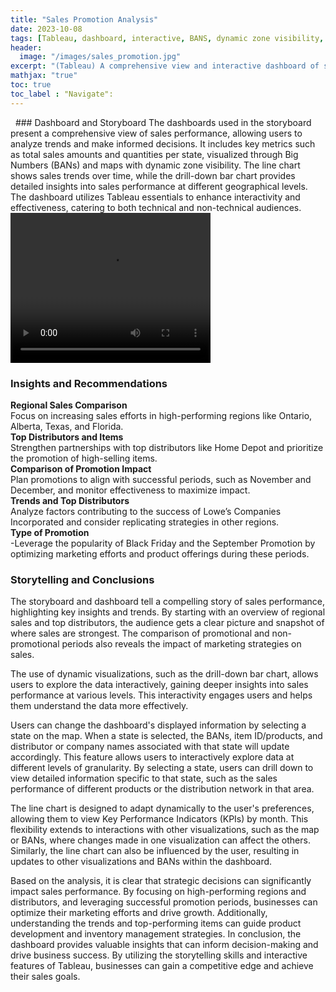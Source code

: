 ```yaml
---
title: "Sales Promotion Analysis"
date: 2023-10-08
tags: [Tableau, dashboard, interactive, BANS, dynamic zone visibility, drill-down]
header:
  image: "/images/sales_promotion.jpg"
excerpt: "(Tableau) A comprehensive view and interactive dashboard of sales performance with key metrics, BANS, drill-down bar chart, and maps with dynamic zone visibility."
mathjax: "true"
toc: true
toc_label : "Navigate":
---
```

<img src="{{ site.url }}{{ site.baseurl }}/images/promotion_dashboard_01.png" alt="">
<img src="{{ site.url }}{{ site.baseurl }}/images/promotion_dashboard_02.png" alt="">
### Dashboard and Storyboard 
The dashboards used in the storyboard present a comprehensive view of sales performance, allowing users to analyze 
trends and make informed decisions. It includes key metrics such as total sales amounts and quantities per state, 
visualized through Big Numbers (BANs) and maps with dynamic zone visibility. The line chart shows sales trends 
over time, while the drill-down bar chart provides detailed insights into sales performance at different geographical 
levels. The dashboard utilizes Tableau essentials to enhance interactivity and effectiveness, catering to both technical 
and non-technical audiences. 

<video width="320" height="240" controls>
  <source src="{{ site.url }}{{ site.baseurl }}/images/sales_promotion.mp4" type="video/mp4">
  Your browser does not support the video tag.
</video>

### Insights and Recommendations 
<b>Regional Sales Comparison</b><br>
Focus on increasing sales efforts in high-performing regions like Ontario, Alberta, 
Texas, and Florida. <br>
<b>Top Distributors and Items</b><br>
Strengthen partnerships with top distributors like Home Depot and prioritize the 
promotion of high-selling items. <br>
<b>Comparison of Promotion Impact</b><br>
Plan promotions to align with successful periods, such as November and 
December, and monitor effectiveness to maximize impact. <br>
<b>Trends and Top Distributors</b><br>
Analyze factors contributing to the success of Lowe’s Companies Incorporated and 
consider replicating strategies in other regions. <br>
<b>Type of Promotion</b><br>
-Leverage the popularity of Black Friday and the September Promotion by optimizing marketing 
efforts and product offerings during these periods. <br>

### Storytelling and Conclusions 
The storyboard and dashboard tell a compelling story of sales performance, highlighting key insights and trends. By 
starting with an overview of regional sales and top distributors, the audience gets a clear picture and snapshot of where 
sales are strongest. The comparison of promotional and non-promotional periods also reveals the impact of marketing 
strategies on sales. <br>

The use of dynamic visualizations, such as the drill-down bar chart, allows users to explore the data interactively, 
gaining deeper insights into sales performance at various levels. This interactivity engages users and helps them 
understand the data more effectively. <br>

Users can change the dashboard's displayed information by selecting a state on the map. When a state is selected, the 
BANs, item ID/products, and distributor or company names associated with that state will update accordingly. This 
feature allows users to interactively explore data at different levels of granularity. By selecting a state, users can drill 
down to view detailed information specific to that state, such as the sales performance of different products or the 
distribution network in that area. <br>

The line chart is designed to adapt dynamically to the user's preferences, allowing them to view Key Performance 
Indicators (KPIs) by month. This flexibility extends to interactions with other visualizations, such as the map or BANs, 
where changes made in one visualization can affect the others. Similarly, the line chart can also be influenced by the 
user, resulting in updates to other visualizations and BANs within the dashboard. <br>

Based on the analysis, it is clear that strategic decisions can significantly impact sales performance. By focusing on 
high-performing regions and distributors, and leveraging successful promotion periods, businesses can optimize their 
marketing efforts and drive growth. Additionally, understanding the trends and top-performing items can guide 
product development and inventory management strategies. In conclusion, the dashboard provides valuable insights 
that can inform decision-making and drive business success. By utilizing the storytelling skills and interactive features 
of Tableau, businesses can gain a competitive edge and achieve their sales goals.

